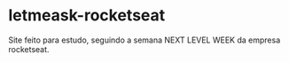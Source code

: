 # letmeask-rocketseat
Site feito para estudo, seguindo a semana NEXT LEVEL WEEK da empresa rocketseat.
